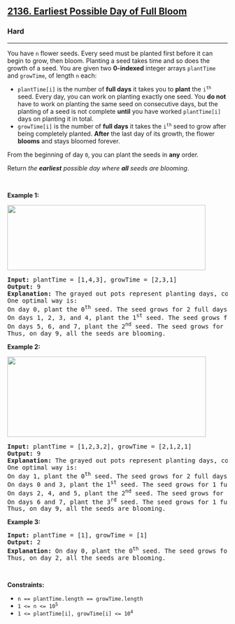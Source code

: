 <h2><a href="https://leetcode.com/problems/earliest-possible-day-of-full-bloom/">2136. Earliest Possible Day of Full Bloom</a></h2><h3>Hard</h3><hr><div style="user-select: auto;"><p style="user-select: auto;">You have <code style="user-select: auto;">n</code> flower seeds. Every seed must be planted first before it can begin to grow, then bloom. Planting a seed takes time and so does the growth of a seed. You are given two <strong style="user-select: auto;">0-indexed</strong> integer arrays <code style="user-select: auto;">plantTime</code> and <code style="user-select: auto;">growTime</code>, of length <code style="user-select: auto;">n</code> each:</p>

<ul style="user-select: auto;">
	<li style="user-select: auto;"><code style="user-select: auto;">plantTime[i]</code> is the number of <strong style="user-select: auto;">full days</strong> it takes you to <strong style="user-select: auto;">plant</strong> the <code style="user-select: auto;">i<sup style="user-select: auto;">th</sup></code> seed. Every day, you can work on planting exactly one seed. You <strong style="user-select: auto;">do not</strong> have to work on planting the same seed on consecutive days, but the planting of a seed is not complete <strong style="user-select: auto;">until</strong> you have worked <code style="user-select: auto;">plantTime[i]</code> days on planting it in total.</li>
	<li style="user-select: auto;"><code style="user-select: auto;">growTime[i]</code> is the number of <strong style="user-select: auto;">full days</strong> it takes the <code style="user-select: auto;">i<sup style="user-select: auto;">th</sup></code> seed to grow after being completely planted. <strong style="user-select: auto;">After</strong> the last day of its growth, the flower <strong style="user-select: auto;">blooms</strong> and stays bloomed forever.</li>
</ul>

<p style="user-select: auto;">From the beginning of day <code style="user-select: auto;">0</code>, you can plant the seeds in <strong style="user-select: auto;">any</strong> order.</p>

<p style="user-select: auto;">Return <em style="user-select: auto;">the <strong style="user-select: auto;">earliest</strong> possible day where <strong style="user-select: auto;">all</strong> seeds are blooming</em>.</p>

<p style="user-select: auto;">&nbsp;</p>
<p style="user-select: auto;"><strong style="user-select: auto;">Example 1:</strong></p>
<img alt="" src="https://assets.leetcode.com/uploads/2021/12/21/1.png" style="width: 453px; height: 149px; user-select: auto;">
<pre style="user-select: auto;"><strong style="user-select: auto;">Input:</strong> plantTime = [1,4,3], growTime = [2,3,1]
<strong style="user-select: auto;">Output:</strong> 9
<strong style="user-select: auto;">Explanation:</strong> The grayed out pots represent planting days, colored pots represent growing days, and the flower represents the day it blooms.
One optimal way is:
On day 0, plant the 0<sup style="user-select: auto;">th</sup> seed. The seed grows for 2 full days and blooms on day 3.
On days 1, 2, 3, and 4, plant the 1<sup style="user-select: auto;">st</sup> seed. The seed grows for 3 full days and blooms on day 8.
On days 5, 6, and 7, plant the 2<sup style="user-select: auto;">nd</sup> seed. The seed grows for 1 full day and blooms on day 9.
Thus, on day 9, all the seeds are blooming.
</pre>

<p style="user-select: auto;"><strong style="user-select: auto;">Example 2:</strong></p>
<img alt="" src="https://assets.leetcode.com/uploads/2021/12/21/2.png" style="width: 454px; height: 184px; user-select: auto;">
<pre style="user-select: auto;"><strong style="user-select: auto;">Input:</strong> plantTime = [1,2,3,2], growTime = [2,1,2,1]
<strong style="user-select: auto;">Output:</strong> 9
<strong style="user-select: auto;">Explanation:</strong> The grayed out pots represent planting days, colored pots represent growing days, and the flower represents the day it blooms.
One optimal way is:
On day 1, plant the 0<sup style="user-select: auto;">th</sup> seed. The seed grows for 2 full days and blooms on day 4.
On days 0 and 3, plant the 1<sup style="user-select: auto;">st</sup> seed. The seed grows for 1 full day and blooms on day 5.
On days 2, 4, and 5, plant the 2<sup style="user-select: auto;">nd</sup> seed. The seed grows for 2 full days and blooms on day 8.
On days 6 and 7, plant the 3<sup style="user-select: auto;">rd</sup> seed. The seed grows for 1 full day and blooms on day 9.
Thus, on day 9, all the seeds are blooming.
</pre>

<p style="user-select: auto;"><strong style="user-select: auto;">Example 3:</strong></p>

<pre style="user-select: auto;"><strong style="user-select: auto;">Input:</strong> plantTime = [1], growTime = [1]
<strong style="user-select: auto;">Output:</strong> 2
<strong style="user-select: auto;">Explanation:</strong> On day 0, plant the 0<sup style="user-select: auto;">th</sup> seed. The seed grows for 1 full day and blooms on day 2.
Thus, on day 2, all the seeds are blooming.
</pre>

<p style="user-select: auto;">&nbsp;</p>
<p style="user-select: auto;"><strong style="user-select: auto;">Constraints:</strong></p>

<ul style="user-select: auto;">
	<li style="user-select: auto;"><code style="user-select: auto;">n == plantTime.length == growTime.length</code></li>
	<li style="user-select: auto;"><code style="user-select: auto;">1 &lt;= n &lt;= 10<sup style="user-select: auto;">5</sup></code></li>
	<li style="user-select: auto;"><code style="user-select: auto;">1 &lt;= plantTime[i], growTime[i] &lt;= 10<sup style="user-select: auto;">4</sup></code></li>
</ul>
</div>